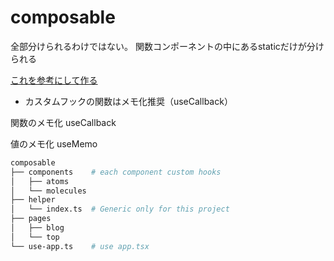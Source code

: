 # composable

全部分けられるわけではない。
関数コンポーネントの中にあるstaticだけが分けられる

[これを参考にして作る](https://qiita.com/cheez921/items/af5878b0c6db376dbaf0)

- カスタムフックの関数はメモ化推奨（useCallback）


関数のメモ化
useCallback

値のメモ化
useMemo

```sh
composable
├── components    # each component custom hooks
│   ├── atoms
│   └── molecules 
├── helper
│   └── index.ts  # Generic only for this project
├── pages
│   ├── blog
│   └── top
└── use-app.ts    # use app.tsx
```